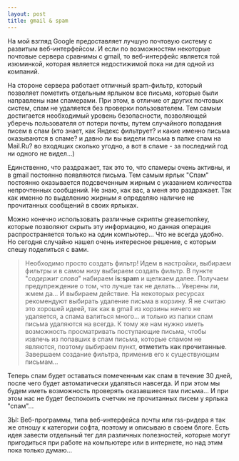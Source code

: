```yaml
--- 
layout: post
title: gmail & spam
---
```

На мой взгляд Google предоставляет лучшую почтовую систему с развитым веб-интерфейсом. И если по возможностям некоторые почтовые сервера сравнимы с gmail, то веб-интерфейс является той изюминкой, которая является недостижимой пока ни для одной из компаний.

На стороне сервера работает отличный spam-фильтр, который позволяет пометить отдельным ярлыком все письма, которые были направлены нам спамерами. При этом, в отличие от других почтовых систем, спам не удаляется без проверки пользователем. Тем самым достигается необходимый уровень безопасности, позволяющей уберечь пользователя от потери почты, путем случайного попадания писем в спам (кто знает, как Яндекс фильтрует? и какие именно письма оказываются в спаме? и давно ли вы видели письма в папке спам на Mail.Ru? во входящих сколько угодно, а вот в спаме - за последний год ни одного не видел...)

Единственно, что раздражает, так это то, что спамеры очень активны, и в gmail постоянно появляются письма. Тем самым ярлык "Спам" постоянно оказывается подсвеченным жирным с указанием количества непрочтенных сообщений. Не знаю, как вас, а меня это раздражает. Так как именно по выделению жирным я определяю наличие не прочитанных сообщений в своих ярлыках.

Можно конечно использовать различные скрипты greasemonkey, которые позволяют скрыть эту информацию, но данная операция распространяется только на один компьютер... Что не всегда удобно. Но сегодня случайно нашел очень интересное решение, с которым спешу поделиться с вами.
<blockquote>Необходимо просто создать фильтр! Идем в настройки, выбираем фильтры и в самом низу выбираем создать фильтр. В пункте "<em>содержит слова</em>" набираем <strong>is:spam</strong> и щелкаем далее. Получаем предупреждение о том, что лучше так не делать... Уверены ли, жмем да... И выбираем действие. На некоторых ресурсах рекомендуют выбирать удаление письма в корзину. Я не считаю это хорошей идеей, так как в gmail из корзины ничего не удаляется, а спама валиться много... и только из папки спам письма удаляются на всегда. К тому же нам нужно иметь возможность просматривать поступающие письма, чтобы извлечь из попавших в спам письма, которые спамом не являются, поэтому выбираем пункт, <strong>отметить как прочитанные</strong>. Завершаем создание фильтра, применив его к существующим письмам...</blockquote>
Теперь спам будет оставаться помеченным как спам в течение 30 дней, после чего будет автоматически удаляться навсегда. И при этом мы будем иметь возможность проверять оказавшиеся там письма... И при этом нас не будет беспокоить счетчик не прочитанных писем у ярлыка "спам"...

ЗЫ: Веб-программы, типа веб-интерфейса почты или rss-ридера я так же отношу к категории софта, поэтому и описываю в своем блоге. Есть идея завести отдельный тег для различных полезностей, которые могут пригодиться при работе на компьютере или в интернете, но над этим пока только думаю...
